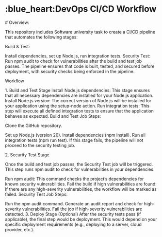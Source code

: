 <h1 size= 10px> :blue_heart:DevOps CI/CD Workflow </h1>

<p># Overview:</p>
This repository includes Software university task to create a CI/CD pipeline that automates the following stages:

<p> Build & Test:</p> Install dependencies, set up Node.js, run integration tests.
Security Test: Run npm audit to check for vulnerabilities after the build and test job passes.
The pipeline ensures that code is built, tested, and secured before deployment, with security checks being enforced in the pipeline.

<p>Workflow </p>
1. Build and Test Stage
Install Node.js dependencies: This stage ensures that all necessary dependencies are installed for your Node.js application.
Install Node.js version: The correct version of Node.js will be installed for your application using the setup-node action.
Run integration tests: This step will execute all defined integration tests to ensure that the application behaves as expected.
Build and Test Job Steps:

<p>Clone the GitHub repository.</p>
Set up Node.js (version 20).
Install dependencies (npm install).
Run all integration tests (npm run test).
If this stage fails, the pipeline will not proceed to the security testing job.

<p>2. Security Test Stage</p>
Once the build and test job passes, the Security Test job will be triggered. This step runs npm audit to check for vulnerabilities in your dependencies.

Run npm audit: This command checks the project’s dependencies for known security vulnerabilities.
Fail the build if high vulnerabilities are found: If there are any high-severity vulnerabilities, the workflow will be marked as failed.
Security Test Job Steps:

Run the npm audit command.
Generate an audit report and check for high-severity vulnerabilities.
Fail the job if high-severity vulnerabilities are detected.
3. Deploy Stage (Optional)
After the security tests pass (if applicable), the final step would be deployment. This would depend on your specific deployment requirements (e.g., deploying to a server, cloud provider, etc.).
